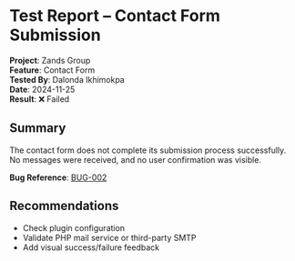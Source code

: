 # Test Report – Contact Form Submission

**Project**: Zands Group  
**Feature**: Contact Form  
**Tested By**: Dalonda Ikhimokpa  
**Date**: 2024-11-25  
**Result**: ❌ Failed

## Summary
The contact form does not complete its submission process successfully.
No messages were received, and no user confirmation was visible.

**Bug Reference**: [BUG-002](../bug-reports/bug-log-02.md)

## Recommendations
- Check plugin configuration
- Validate PHP mail service or third-party SMTP
- Add visual success/failure feedback
